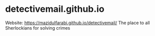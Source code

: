 # detectivemail.github.io

Website: https://mazidulfarabi.github.io/detectivemail/
The place to all Sherlockians for solving crimes
